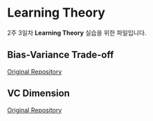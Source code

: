 # Learning Theory

2주 3일차 **Learning Theory** 실습을 위한 파일입니다.

## Bias-Variance Trade-off

[Original Repository](https://github.com/forestnoobie/samsung_ds_tutorial)

## VC Dimension

[Original Repository](https://github.com/MingyuKim87/VC_Dim)
